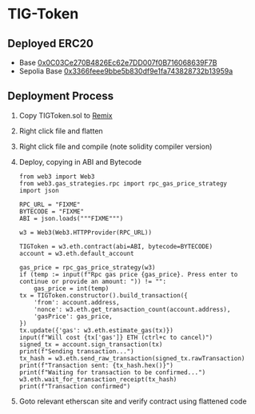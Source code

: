 # TIG-Token

## Deployed ERC20

* Base [0x0C03Ce270B4826Ec62e7DD007f0B716068639F7B](https://basescan.org/token/0x0C03Ce270B4826Ec62e7DD007f0B716068639F7B)
* Sepolia Base [0x3366feee9bbe5b830df9e1fa743828732b13959a](https://sepolia.basescan.org/token/0x3366feee9bbe5b830df9e1fa743828732b13959a)

## Deployment Process

1. Copy TIGToken.sol to [Remix](https://remix.ethereum.org/)

2. Right click file and flatten 

3. Right click file and compile (note solidity compiler version)

4. Deploy, copying in ABI and Bytecode
    ```python3
    from web3 import Web3
    from web3.gas_strategies.rpc import rpc_gas_price_strategy
    import json

    RPC_URL = "FIXME"
    BYTECODE = "FIXME"
    ABI = json.loads("""FIXME""")

    w3 = Web3(Web3.HTTPProvider(RPC_URL))

    TIGToken = w3.eth.contract(abi=ABI, bytecode=BYTECODE)
    account = w3.eth.default_account

    gas_price = rpc_gas_price_strategy(w3)
    if (temp := input(f"Rpc gas price {gas_price}. Press enter to continue or provide an amount: ")) != "":
        gas_price = int(temp)
    tx = TIGToken.constructor().build_transaction({
        'from': account.address,
        'nonce': w3.eth.get_transaction_count(account.address),
        'gasPrice': gas_price,
    })
    tx.update({'gas': w3.eth.estimate_gas(tx)})
    input(f"Will cost {tx['gas']} ETH (ctrl+c to cancel)")
    signed_tx = account.sign_transaction(tx)
    print(f"Sending transaction...")
    tx_hash = w3.eth.send_raw_transaction(signed_tx.rawTransaction)
    print(f"Transaction sent: {tx_hash.hex()}")
    print(f"Waiting for transaction to be confirmed...")
    w3.eth.wait_for_transaction_receipt(tx_hash)
    print(f"Transaction confirmed")
    ```

5. Goto relevant etherscan site and verify contract using flattened code
